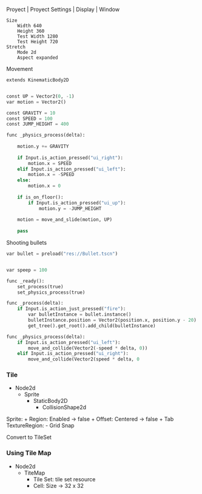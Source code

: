 
Proyect | Proyect Settings | Display | Window

	Size
		Width 640
		Height 360
		Test Width 1280
		Test Height 720	
	Stretch
		Mode 2d
		Aspect expanded


Movement

```python
extends KinematicBody2D


const UP = Vector2(0, -1)
var motion = Vector2()

const GRAVITY = 10
const SPEED = 100
const JUMP_HEIGHT = 400

func _physics_process(delta):
	
	motion.y += GRAVITY
	
	if Input.is_action_pressed("ui_right"):
		motion.x = SPEED
	elif Input.is_action_pressed("ui_left"):
		motion.x = -SPEED
	else:
		motion.x = 0
		
	if is_on_floor():
		if Input.is_action_pressed("ui_up"):
			motion.y = -JUMP_HEIGHT
		
	motion = move_and_slide(motion, UP)
	
	pass

```

Shooting bullets

```python
var bullet = preload("res://Bullet.tscn")


var speep = 100

func _ready():
	set_process(true)
	set_physics_process(true)

func _process(delta):
	if Input.is_action_just_pressed("fire"):
		var bulletInstance = bullet.instance()
		bulletInstance.position = Vector2(position.x, position.y - 20)
		get_tree().get_root().add_child(bulletInstance)

func _physics_process(delta):
	if Input.is_action_pressed("ui_left"):
		move_and_collide(Vector2(-speed * delta, 0))
	elif Input.is_action_pressed("ui_right"):
		move_and_collide(Vector2(speed * delta, 0
```

### Tile
 
+ Node2d
	+ Sprite
		+ StaticBody2D
			+ CollisionShape2d

Sprite:
	+ Region: Enabled -> false
	+ Offset: Centered -> false
	+ Tab TextureRegion:
		- Grid Snap

Convert to TileSet

### Using Tile Map


+ Node2d
	+ TiteMap
		- Tile Set: tile set resource
		- Cell: Size -> 32 x 32